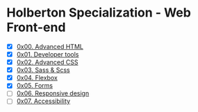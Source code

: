 # Holberton Specialization - Web Front-end

-   [x] [0x00. Advanced HTML](https://github.com/pforciol/holbertonschool-web_front_end/tree/master/0x00-html_advanced)
-   [x] [0x01. Developer tools](https://github.com/pforciol/holbertonschool-web_front_end/tree/master/0x01-developer_tools)
-   [x] [0x02. Advanced CSS](https://github.com/pforciol/holbertonschool-web_front_end/tree/master/0x02-css_advanced)
-   [x] [0x03. Sass & Scss](https://github.com/pforciol/holbertonschool-web_front_end/tree/master/0x03-sass_scss)
-   [x] [0x04. Flexbox](https://github.com/pforciol/holbertonschool-web_front_end/tree/master/0x04-flexbox)
-   [x] [0x05. Forms](https://github.com/pforciol/holbertonschool-web_front_end/tree/master/0x05-form)
-   [ ] [0x06. Responsive design](https://github.com/pforciol/holbertonschool-web_front_end/tree/master/0x06-responsive_design)
-   [ ] [0x07. Accessibility](https://github.com/pforciol/holbertonschool-web_front_end/tree/master/0x07-accessibility)
